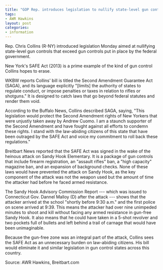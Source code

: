 ```yaml
---
title: "GOP Rep. introduces legislation to nullify state-level gun controls"
tags:
- AWR Hawkins
layout: post
categories:
- information
---
```


Rep. Chris Collins (R-NY) introduced legislation Monday aimed at nullifying state-level gun controls that exceed gun controls put in place by the federal government.

New York's SAFE Act (2013) is a prime example of the kind of gun control Collins hopes to erase.

WKBW reports Collins' bill is titled the Second Amendment Guarantee Act (SAGA), and its language explicitly "\[limits\] the authority of states to regulate conduct, or impose penalties or taxes in relation to rifles or shotguns." It is designed to catch laws that go beyond federal statutes and render them void.

According to the Buffalo News, Collins described SAGA, saying, "This legislation would protect the Second Amendment rights of New Yorkers that were unjustly taken away by Andrew Cuomo. I am a staunch supporter of the Second Amendment and have fought against all efforts to condemn these rights. I stand with the law-abiding citizens of this state that have been outraged by the SAFE Act and voice my commitment to roll back these regulations."

Breitbart News reported that the SAFE Act was signed in the wake of the heinous attack on Sandy Hook Elementary. It is a package of gun controls that include firearm registration, an "assault rifles" ban, a "high capacity" magazine ban, and an expansion of background checks. None of these laws would have prevented the attack on Sandy Hook, as the key component of the attack was not the weapon used but the amount of time the attacker had before he faced armed resistance.

The Sandy Hook Advisory Commission Report --- which was issued to Connecticut Gov. Dannel Malloy (D) after the attack --- shows that the attacker arrived at the school "shortly before 9:30 a.m." and the first police on scene arrived at 9:39. This means the attacker had over nine unimpeded minutes to shoot and kill without facing any armed resistance in gun-free Sandy Hook. It also means that he could have taken in a 5-shot revolver and two pockets full of bullets and left behind a trail of carnage that would have been unimaginable.

Because the gun-free zone was an integral part of the attack, Collins sees the SAFE Act as an unnecessary burden on law-abiding citizens. His bill would eliminate it and similar legislation in gun control states across this country.

Source: AWR Hawkins, Breitbart.com
